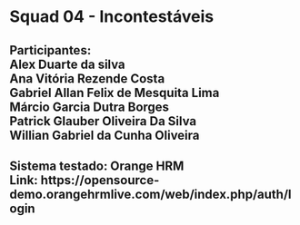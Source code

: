 <h1>Squad 04 - Incontestáveis</h1>

<h2>Participantes:  <br>
Alex Duarte da silva <br>
Ana Vitória Rezende Costa  <br>
Gabriel Allan Felix de Mesquita Lima  <br>
Márcio Garcia Dutra Borges  <br>
Patrick Glauber Oliveira Da Silva  <br>
Willian Gabriel da Cunha Oliveira  <br>
</h2>

<h2>Sistema testado: Orange HRM  <br>
Link: https://opensource-demo.orangehrmlive.com/web/index.php/auth/login</h2>
